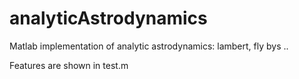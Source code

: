 # analyticAstrodynamics
Matlab implementation of analytic astrodynamics: lambert, fly bys ..

Features are shown in test.m
